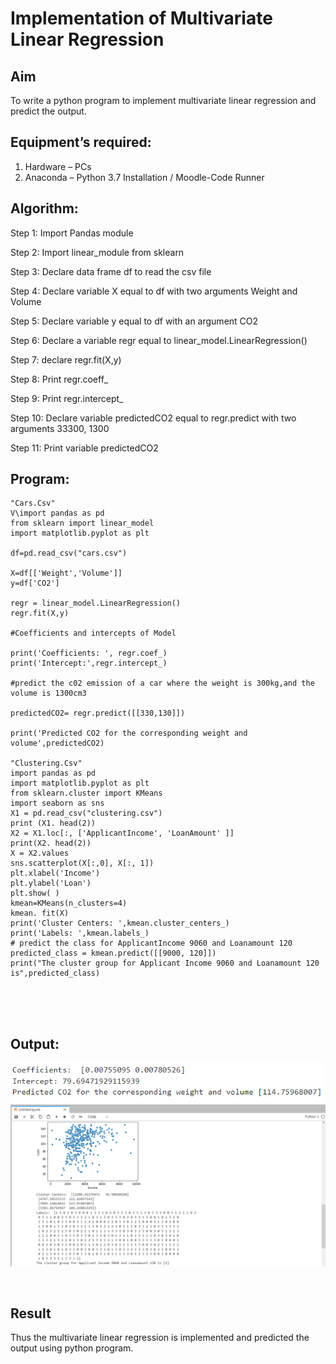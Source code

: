 # Implementation of Multivariate Linear Regression
## Aim
To write a python program to implement multivariate linear regression and predict the output.
## Equipment’s required:
1.	Hardware – PCs
2.	Anaconda – Python 3.7 Installation / Moodle-Code Runner
## Algorithm:
Step 1:
Import Pandas module

Step 2:
Import linear_module from sklearn

Step 3:
Declare data frame df to read the csv file

Step 4:
Declare variable X equal to df with two arguments Weight and Volume

Step 5:
Declare variable y equal to df with an argument CO2

Step 6:
Declare a variable regr equal to linear_model.LinearRegression()

Step 7:
declare regr.fit(X,y)

Step 8:
Print regr.coeff_

Step 9:
Print regr.intercept_

Step 10:
Declare variable predictedCO2 equal to regr.predict with two arguments 33300, 1300

Step 11:
Print variable predictedCO2

## Program:
```
"Cars.Csv"
V\import pandas as pd
from sklearn import linear_model
import matplotlib.pyplot as plt

df=pd.read_csv("cars.csv")

X=df[['Weight','Volume']]
y=df['CO2']

regr = linear_model.LinearRegression()
regr.fit(X,y)

#Coefficients and intercepts of Model

print('Coefficients: ', regr.coef_)
print('Intercept:',regr.intercept_)

#predict the c02 emission of a car where the weight is 300kg,and the volume is 1300cm3

predictedCO2= regr.predict([[330,130]])

print('Predicted CO2 for the corresponding weight and volume',predictedCO2)

"Clustering.Csv"
import pandas as pd
import matplotlib.pyplot as plt
from sklearn.cluster import KMeans
import seaborn as sns
X1 = pd.read_csv("clustering.csv")
print (X1. head(2))
X2 = X1.loc[:, ['ApplicantIncome', 'LoanAmount' ]]
print(X2. head(2))
X = X2.values
sns.scatterplot(X[:,0], X[:, 1])
plt.xlabel('Income')
plt.ylabel('Loan')
plt.show( )
kmean=KMeans(n_clusters=4)
kmean. fit(X)
print('Cluster Centers: ',kmean.cluster_centers_)
print('Labels: ',kmean.labels_)
# predict the class for ApplicantIncome 9060 and Loanamount 120
predicted_class = kmean.predict([[9000, 120]])
print("The cluster group for Applicant Income 9060 and Loanamount 120 is",predicted_class)





```
## Output:

![program](Ex10.png)
![output](ex10output.png)

<br>

## Result
Thus the multivariate linear regression is implemented and predicted the output using python program.

